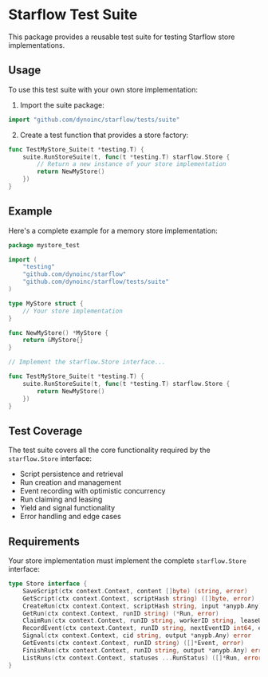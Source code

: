 # Starflow Test Suite

This package provides a reusable test suite for testing Starflow store implementations.

## Usage

To use this test suite with your own store implementation:

1. Import the suite package:
```go
import "github.com/dynoinc/starflow/tests/suite"
```

2. Create a test function that provides a store factory:
```go
func TestMyStore_Suite(t *testing.T) {
    suite.RunStoreSuite(t, func(t *testing.T) starflow.Store {
        // Return a new instance of your store implementation
        return NewMyStore()
    })
}
```

## Example

Here's a complete example for a memory store implementation:

```go
package mystore_test

import (
    "testing"
    "github.com/dynoinc/starflow"
    "github.com/dynoinc/starflow/tests/suite"
)

type MyStore struct {
    // Your store implementation
}

func NewMyStore() *MyStore {
    return &MyStore{}
}

// Implement the starflow.Store interface...

func TestMyStore_Suite(t *testing.T) {
    suite.RunStoreSuite(t, func(t *testing.T) starflow.Store {
        return NewMyStore()
    })
}
```

## Test Coverage

The test suite covers all the core functionality required by the `starflow.Store` interface:

- Script persistence and retrieval
- Run creation and management
- Event recording with optimistic concurrency
- Run claiming and leasing
- Yield and signal functionality
- Error handling and edge cases

## Requirements

Your store implementation must implement the complete `starflow.Store` interface:

```go
type Store interface {
    SaveScript(ctx context.Context, content []byte) (string, error)
    GetScript(ctx context.Context, scriptHash string) ([]byte, error)
    CreateRun(ctx context.Context, scriptHash string, input *anypb.Any) (string, error)
    GetRun(ctx context.Context, runID string) (*Run, error)
    ClaimRun(ctx context.Context, runID string, workerID string, leaseUntil time.Time) (bool, error)
    RecordEvent(ctx context.Context, runID string, nextEventID int64, eventMetadata EventMetadata) (int64, error)
    Signal(ctx context.Context, cid string, output *anypb.Any) error
    GetEvents(ctx context.Context, runID string) ([]*Event, error)
    FinishRun(ctx context.Context, runID string, output *anypb.Any) error
    ListRuns(ctx context.Context, statuses ...RunStatus) ([]*Run, error)
}
``` 